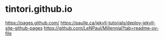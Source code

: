 # tintori.github.io
https://pages.github.com/
https://paulle.ca/jekyll-tutorials/deploy-jekyll-site-github-pages
https://github.com/LeNPaul/Millennial?tab=readme-ov-file
